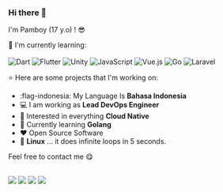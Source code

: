 ### Hi there 👋

I'm Pamboy (17 y.o) ! :sunglasses:

:page_with_curl: I'm currently learning:
<br><br>
![Dart](https://img.shields.io/badge/dart-%230175C2.svg?style=for-the-badge&logo=dart&logoColor=white)
![Flutter](https://img.shields.io/badge/Flutter-%2302569B.svg?style=for-the-badge&logo=Flutter&logoColor=white)
![Unity](https://img.shields.io/badge/unity-%23000000.svg?style=for-the-badge&logo=unity&logoColor=white)
![JavaScript](https://img.shields.io/badge/javascript-%23323330.svg?style=for-the-badge&logo=javascript&logoColor=%23F7DF1E)
![Vue.js](https://img.shields.io/badge/vuejs-%2335495e.svg?style=for-the-badge&logo=vuedotjs&logoColor=%234FC08D)
![Go](https://img.shields.io/badge/go-%2300ADD8.svg?style=for-the-badge&logo=go&logoColor=white)
![Laravel](https://img.shields.io/badge/Laravel-%23D90007.svg?style=for-the-badge&logo=Laravel&logoColor=white)

:star: Here are some projects that I'm working on:

-   :flag-indonesia: My Language Is **Bahasa Indonesia**
-   :computer: I am working as **Lead DevOps Engineer**
-   :monocle_face: Interested in everything **Cloud Native**
-   :seedling: Currently learning **Golang**
-   :heart: Open Source Software
-   :penguin: **Linux** ... it does infinite loops in 5 seconds.

Feel free to contact me :yum:
<br><br>

<a href="https://www.instagram.com/fahmiaffan07" target="_blank"><img src="https://img.shields.io/badge/Instagram-%40fahmiaffan07-C13584"></a>
<a href="https://www.linkedin.com/in/fahmi-affan-346287230" target="_blank"><img src="https://img.shields.io/badge/Linkedin-%40Fahmi%20Affan-blue"></a>
<a href="mailto:fahmiaffan07@gmail.com"><img src="https://img.shields.io/badge/Email-%40fahmiaffan07-orange"></a>
<a href="https://fahmiaffan.com" target="_blank"><img src="https://img.shields.io/badge/Personal%20Site-fahmiaffan.com-red"></a>
